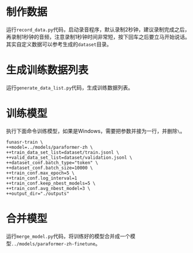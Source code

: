# 制作数据

运行`record_data.py`代码，启动录音程序，默认录制2秒钟，建议录制完成之后，再录制1秒钟的音频，注意录制1秒钟时间非常短，按下回车之后要立马开始说话。其实自定义数据可以参考生成的`dataset`目录。

# 生成训练数据列表

运行`generate_data_list.py`代码，生成训练数据列表。

# 训练模型

执行下面命令训练模型，如果是Windows，需要把参数并接为一行，并删除`\`。
```shell
funasr-train \
++model=../models/paraformer-zh \
++train_data_set_list=dataset/train.jsonl \
++valid_data_set_list=dataset/validation.jsonl \
++dataset_conf.batch_type="token" \
++dataset_conf.batch_size=10000 \
++train_conf.max_epoch=5 \
++train_conf.log_interval=1 
++train_conf.keep_nbest_models=5 \
++train_conf.avg_nbest_model=3 \
++output_dir="./outputs"
```

# 合并模型

运行`merge_model.py`代码，将训练好的模型合并成一个模型`../models/paraformer-zh-finetune`。